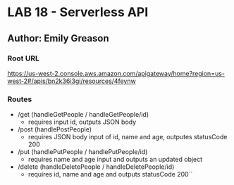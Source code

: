 # LAB 18 - Serverless API

## Author: Emily Greason

### Root URL

https://us-west-2.console.aws.amazon.com/apigateway/home?region=us-west-2#/apis/bn2k36i3gi/resources/4feynw

### Routes

- /get (handleGetPeople / handleGetPeople/id)
  - requires input id, outputs JSON body
- /post (handlePostPeople)
  - requires JSON body input of id, name and age, outputes statusCode 200
- /put (handlePutPeople / handlePutPeople/id)
  - requires name and age input and outputs an updated object
- /delete (handleDeletePeople / handleDeletePeople/id)
  - requires id, name and age and outputs statusCode 200``